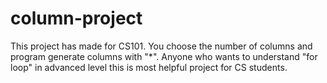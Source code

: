 # column-project
This project has made for CS101. You choose the number of columns and program generate columns with "*".
Anyone who wants to understand "for loop" in advanced level this is most helpful project for CS students.
